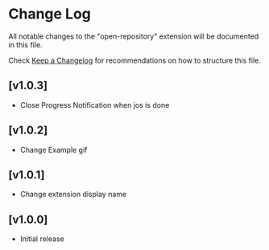 # Change Log

All notable changes to the "open-repository" extension will be documented in this file.

Check [Keep a Changelog](http://keepachangelog.com/) for recommendations on how to structure this file.

## [v1.0.3]

- Close Progress Notification when jos is done

## [v1.0.2]

- Change Example gif
## [v1.0.1]

- Change extension display name

## [v1.0.0]

- Initial release